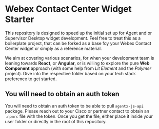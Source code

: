 # Webex Contact Center Widget Starter
This repository is designed to speed up the initial set up for Agent and or Supervisor Desktop widget development. Feel free to treat this as a boilerplate project, that can be forked as a base foy your Webex Contact Center widget or simply as a reference material. 

We aim at covering various scenarios, for when your development team is leaning towards **React**, or **Angular**, or is willing to explore the pure **Web Component** approach (with some help from *Lit Element* and the *Polymer* project). Dive into the respective folder based on your tech stack preference to get started.

## You will need to obtain an auth token
You will need to obtain an auth token to be able to pull `agentx-js-api` package. 
Please reach out to your Cisco or partner contact to obtain an `.npmrc` file with the token. 
Once you get the file, either place it inside your user folder or directly in the root of this repository.